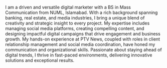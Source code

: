 I am a driven and versatile digital marketer with a BS in Mass Communication from NUML, Islamabad. With a rich background spanning banking, real estate, and media industries, I bring a unique blend of creativity and strategic insight to every project. My expertise includes managing social media platforms, creating compelling content, and designing impactful digital campaigns that drive engagement and business growth. My hands-on experience at PTV News, coupled with roles in client relationship management and social media coordination, have honed my communication and organizational skills. Passionate about staying ahead of digital trends, I thrive in fast-paced environments, delivering innovative solutions and exceptional results.
